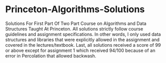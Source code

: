 # Princeton-Algorithms-Solutions
Solutions For First Part Of Two Part Course on Algorithms and Data Structures Taught At Princeton.
All solutions strictly follow course guidelines and assignment specifications. In other words, I only used data structures and libraries that were explicitly allowed in the assignment and covered in the lectures/textbook.
Last, all solutions received a score of 99 or above except for assignment 1 which received 94/100 because of an error in Percolation that allowed backwash.  
